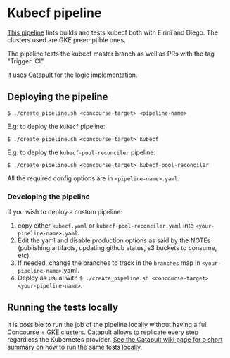 # Kubecf pipeline

[This pipeline](https://concourse.suse.dev/teams/main/pipelines/kubecf) lints
builds and tests kubecf both with Eirini and Diego. The clusters used are
GKE preemptible ones.

The pipeline tests the kubecf master branch as well as PRs with the tag
"Trigger: CI".

It uses [Catapult](https://github.com/SUSE/catapult) for the logic implementation.

## Deploying the pipeline

    $ ./create_pipeline.sh <concourse-target> <pipeline-name>

E.g: to deploy the `kubecf` pipeline:

    $ ./create_pipeline.sh <concourse-target> kubecf

E.g: to deploy the `kubecf-pool-reconciler` pipeline:

    $ ./create_pipeline.sh <concourse-target> kubecf-pool-reconciler

All the required config options are in `<pipeline-name>.yaml`.

### Developing the pipeline

If you wish to deploy a custom pipeline:
1. copy either `kubecf.yaml` or `kubecf-pool-reconciler.yaml` into
   `<your-pipeline-name>.yaml`. 
2. Edit the yaml and disable production options as said by the NOTEs (publishing
   artifacts, updating github status, s3 buckets to consume, etc).
3. If needed, change the branches to track in the `branches` map in
   `<your-pipeline-name>`.yaml.
4. Deploy as usual with `$ ./create_pipeline.sh <concourse-target> <your-pipeline-name>`.



## Running the tests locally

It is possible to run the job of the pipeline locally without having a full
Concourse + GKE clusters.
Catapult allows to replicate every step regardless the Kubernetes provider.
[See the Catapult wiki page for a short summary on how to run the same tests
locally](https://github.com/SUSE/catapult/wiki/KubeCF-testing).
